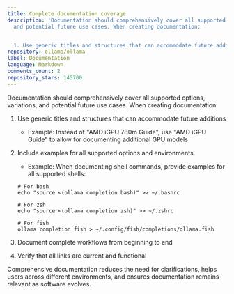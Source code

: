 ```yaml
---
title: Complete documentation coverage
description: 'Documentation should comprehensively cover all supported options, variations,
  and potential future use cases. When creating documentation:


  1. Use generic titles and structures that can accommodate future additions'
repository: ollama/ollama
label: Documentation
language: Markdown
comments_count: 2
repository_stars: 145700
---
```


Documentation should comprehensively cover all supported options, variations, and potential future use cases. When creating documentation:

1. Use generic titles and structures that can accommodate future additions
   - Example: Instead of "AMD iGPU 780m Guide", use "AMD iGPU Guide" to allow for documenting additional GPU models

2. Include examples for all supported options and environments
   - Example: When documenting shell commands, provide examples for all supported shells:
   ```
   # For bash
   echo "source <(ollama completion bash)" >> ~/.bashrc
   
   # For zsh
   echo "source <(ollama completion zsh)" >> ~/.zshrc
   
   # For fish
   ollama completion fish > ~/.config/fish/completions/ollama.fish
   ```

3. Document complete workflows from beginning to end

4. Verify that all links are current and functional

Comprehensive documentation reduces the need for clarifications, helps users across different environments, and ensures documentation remains relevant as software evolves.